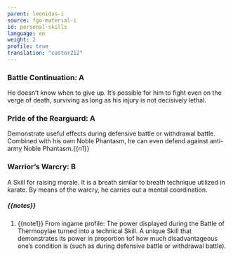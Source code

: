 ```yaml
---
parent: leonidas-i
source: fgo-material-i
id: personal-skills
language: en
weight: 2
profile: true
translation: "castor212"
---
```


### Battle Continuation: A

He doesn’t know when to give up.
It’s possible for him to fight even on the verge of death, surviving as long as his injury is not decisively lethal.

### Pride of the Rearguard: A

Demonstrate useful effects during defensive battle or withdrawal battle.
Combined with his own Noble Phantasm, he can even defend against anti-army Noble Phantasm.{{n1}}

### Warrior’s Warcry: B

A Skill for raising morale. It is a breath similar to breath technique utilized in karate. By means of the warcry, he carries out a mental coordination.

##### {{notes}}

1. {{note1}} From ingame profile: The power displayed during the Battle of Thermopylae turned into a technical Skill. A unique Skill that demonstrates its power in proportion tof how much disadvantageous one’s condition is (such as during defensive battle or withdrawal battle).
